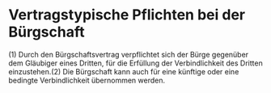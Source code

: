 # Vertragstypische Pflichten bei der Bürgschaft

(1) Durch den Bürgschaftsvertrag verpflichtet sich der Bürge gegenüber dem Gläubiger eines Dritten, für die Erfüllung der Verbindlichkeit des Dritten einzustehen.(2) Die Bürgschaft kann auch für eine künftige oder eine bedingte Verbindlichkeit übernommen werden. 

